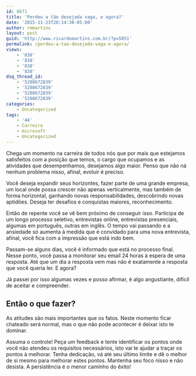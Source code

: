 ```yaml
---
id: 6671
title: 'Perdeu a tão desejada vaga, e agora?'
date: '2015-11-23T20:14:30-05:00'
author: rmmartins
layout: post
guid: 'http://www.ricardomartins.com.br/?p=5851'
permalink: /perdeu-a-tao-desejada-vaga-e-agora/
views:
    - '838'
    - '838'
    - '838'
    - '838'
dsq_thread_id:
    - '5288672839'
    - '5288672839'
    - '5288672839'
    - '5288672839'
categories:
    - Uncategorized
tags:
    - '44'
    - Carreira
    - microsoft
    - Uncategorized
---
```


Chega um momento na carreira de todos nós que por mais que estejamos satisfeitos com a posição que temos, o cargo que ocupamos e as atividades que desempenhamos, desejamos algo maior. Penso que não ná nenhum problema nisso, afinal, evoluir é preciso.

Você deseja expandir seus horizontes, fazer parte de uma grande empresa, um local onde possa crescer não apenas verticalmente, mas também de forma horizontal, ganhando novas responsabilidades, descobrindo novas aptidões. Deseja ter desafios e conquistas maiores, reconhecimento.

Então de repente você se vê bem próximo de conseguir isso. Participa de um longo processo seletivo, entrevistas online, entrevistas presenciais, algumas em português, outras em inglês. O tempo vai passando e a ansiedade só aumenta à medida que é convidado para uma nova entrevista, afinal, você fica com a impressão que está indo bem.

Passam-se alguns dias, você é informado que está no processo final. Nesse ponto, você passa a monitorar seu email 24 horas à espera de uma resposta. Até que um dia a resposta vem mas não é exatamente a resposta que você queria ler. E agora?

Já passei por isso algumas vezes e posso afirmar, é algo angustiante, difícil de aceitar e compreender.

## Então o que fazer?

As atitudes são mais importantes que os fatos. Neste momento ficar chateado será normal, mas o que não pode acontecer é deixar isto te dominar.

Assuma o controle! Peça um feedback e tente identificar os pontos onde você não atendeu os requisitos necessários, isto vai te ajudar a traçar os pontos à melhorar. Tenha dedicação, vá até seu último limite e dê o melhor de sí mesmo para melhorar estes pontos. Mantenha seu foco nisso e não desista. A persistência é o menor caminho do êxito!